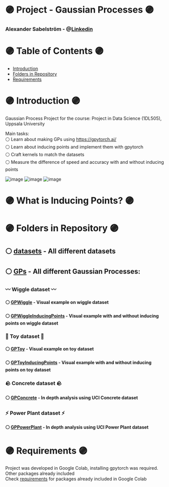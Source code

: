 # 🟣 Project - Gaussian Processes 🟣

### Alexander Sabelström - @[Linkedin](https://www.linkedin.com/in/alexander-sabelstr%C3%B6m-484256293/)

# 🟣 Table of Contents 🟣
* [Introduction](#introduction)  
* [Folders in Repository ](#folders)  
* [Requirements](#introduction)  

# 🟣 Introduction <a name="introduction"/> 🟣
Gaussian Process Project for the course: Project in Data Science (1DL505), Uppsala University
  
Main tasks:   
⚪ Learn about making GPs using https://gpytorch.ai/  
⚪ Learn about inducing points and implement them with gpytorch  
⚪ Craft kernels to match the datasets  
⚪ Measure the difference of speed and accuracy with and without inducing points  

![image](https://github.com/Sabelz/Project18/assets/61190192/87953f94-f1a8-4876-80af-f0056dad98a3) ![image](https://github.com/Sabelz/Project18/assets/61190192/debfd5a6-a72f-417c-a8aa-691c809719e6)
![image](https://github.com/Sabelz/Project18/assets/61190192/d4269e04-756c-4a6d-836b-ae9f549ade1c)

# 🟣 What is Inducing Points? 🟣

# 🟣 Folders in Repository  <a name="folders"/> 🟣
## ⚪ [datasets](./datasets) - All different datasets
## ⚪ [GPs](./GPs) - All different Gaussian Processes:
### 〰️ Wiggle dataset 〰️
#### ⚪ [GPWiggle](./GPs/GPWiggle.ipynb) - Visual example on wiggle dataset
#### ⚪ [GPWiggleInducingPoints](./GPs/GPWiggleInducingPoints.ipynb) - Visual example with and without inducing points on wiggle dataset
### 🧸 Toy dataset 🧸
#### ⚪ [GPToy](./GPs/GPToy.ipynb) - Visual example on toy dataset
#### ⚪ [GPToyInducingPoints](./GPs/GPToyInducingPoints.ipynb) - Visual example with and without inducing points on toy dataset
### 🪨 Concrete dataset 🪨
#### ⚪ [GPConcrete](./GPs/GPConcrete.ipynb) - In depth analysis using UCI Concrete dataset
### ⚡️ Power Plant dataset ⚡️
#### ⚪ [GPPowerPlant](./GPs/GPPowerPlant.ipynb) - In depth analysis using UCI Power Plant dataset

# 🟣 Requirements <a name="requirements"/> 🟣
Project was developed in Google Colab, installing gpytorch was required. Other packages already included<br /> 
Check [requirements](requirements.txt) for packages already included in Google Colab


